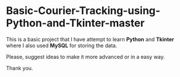 # Basic-Courier-Tracking-using-Python-and-Tkinter-master

This is a basic project that I have attempt to learn **Python** and **Tkinter** where I also used **MySQL** for storing the data. 

Please, suggest ideas to make it more advanced or in a easy way.

Thank you.
